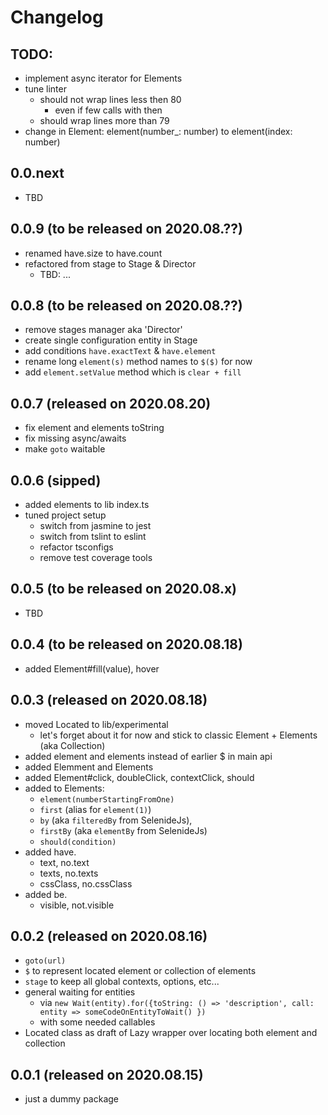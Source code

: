 # Changelog

## TODO:
- implement async iterator for Elements
- tune linter
  - should not wrap lines less then 80
    - even if few calls with then
  - should wrap lines more than 79
- change in Element: element(number_: number) to element(index: number)

## 0.0.next
- TBD

## 0.0.9 (to be released on 2020.08.??)
- renamed have.size to have.count
- refactored from stage to Stage & Director
  - TBD: ...

## 0.0.8 (to be released on 2020.08.??)
- remove stages manager aka 'Director'
- create single configuration entity in Stage
- add conditions `have.exactText` & `have.element`
- rename long `element(s)` method names to `$($)` for now
- add `element.setValue` method which is `clear + fill`

## 0.0.7 (released on 2020.08.20)
- fix element and elements toString
- fix missing async/awaits
- make `goto` waitable

## 0.0.6 (sipped)
- added elements to lib index.ts
- tuned project setup
  - switch from jasmine to jest
  - switch from tslint to eslint
  - refactor tsconfigs
  - remove test coverage tools

## 0.0.5 (to be released on 2020.08.x)
- TBD

## 0.0.4 (to be released on 2020.08.18)
- added Element#fill(value), hover

## 0.0.3 (released on 2020.08.18)
- moved Located to lib/experimental
  - let's forget about it for now and stick to classic Element + Elements (aka Collection)
- added element and elements instead of earlier $ in main api
- added Elemment and Elements
- added Element#click, doubleClick, contextClick, should
- added to Elements:
    - `element(numberStartingFromOne)`
    - `first` (alias for `element(1)`)
    - `by` (aka `filteredBy` from SelenideJs),
    - `firstBy` (aka `elementBy` from SelenideJs)
    - `should(condition)`
- added have.
  - text, no.text
  - texts, no.texts
  - cssClass, no.cssClass
- added be.
  - visible, not.visible

## 0.0.2 (released on 2020.08.16)
- `goto(url)`
- `$` to represent located element or collection of elements
- `stage` to keep all global contexts, options, etc...
- general waiting for entities
  - via `new Wait(entity).for({toString: () => 'description', call: entity => someCodeOnEntityToWait() })`
  - with some needed callables
- Located class as draft of Lazy wrapper over locating both element and collection

## 0.0.1 (released on 2020.08.15)
- just a dummy package
